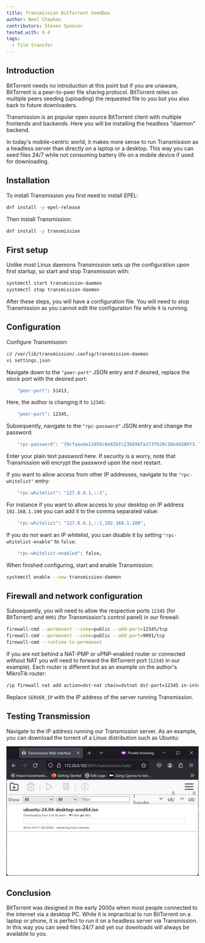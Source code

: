 ```yaml
---
title: Transmission BitTorrent Seedbox
author: Neel Chauhan
contributors: Steven Spencer
tested_with: 9.4
tags:
  - file transfer
---
```


## Introduction

BitTorrent needs no introduction at this point but if you are unaware, BitTorrent is a peer-to-peer file sharing protocol. BitTorrent relies on multiple peers seeding (uploading) the requested file to you but you also back to future downloaders.

Transmission is an popular open source BitTorrent client with multiple frontends and backends. Here you will be installing the headless "daemon" backend.

In today's mobile-centric world, it makes more sense to run Transmission as a headless server than directly on a laptop or a desktop. This way you can seed files 24/7 while not consuming battery life on a mobile device if used for downloading.

## Installation

To install Transmission you first need to install EPEL:

```bash
dnf install -y epel-release
```

Then install Transmission:

```bash
dnf install -y transmission
```

## First setup

Unlike most Linux daemons Transmission sets up the configuration upon first startup, so start and stop Transmission with:

```bash
systemctl start transmission-daemon
systemctl stop transmission-daemon
```

After these steps, you will have a configuration file. You will need to stop Transmission as you cannot edit the configuration file while it is running.

## Configuration

Configure Transmission:

```bash
cd /var/lib/transmission/.config/transmission-daemon
vi settings.json
```

Navigate down to the `"peer-port"` JSON entry and if desired, replace the stock port with the desired port:

```bash
    "peer-port": 51413,
```

Here, the author is changing it to `12345`:

```bash
    "peer-port": 12345,
```

Subsequently, navigate to the `"rpc-password"` JSON entry and change the password:

```bash
    "rpc-password": "{9cfaaade11d56c8e82bfc23b696fa373fb20c10e4U2NXY3.",
```

Enter your plain text password here. If security is a worry, note that Transmission will encrypt the password upon the next restart.

If you want to allow access from other IP addresses, navigate to the `"rpc-whitelist"` entry:

```bash
    "rpc-whitelist": "127.0.0.1,::1",
```

For instance if you want to allow access to your desktop on IP address `192.168.1.100` you can add it to the comma separated value:

```bash
    "rpc-whitelist": "127.0.0.1,::1,192.168.1.100",
```

If you do not want an IP whitelist, you can disable it by setting `"rpc-whitelist-enable"` to `false`:

```bash
    "rpc-whitelist-enabled": false,
```

When finished configuring, start and enable Transmission:

```bash
systemctl enable --now transmission-daemon
```

## Firewall and network configuration

Subsequently, you will need to allow the respective ports `12345` (for BitTorrent) and `9091` (for Transmission's control panel) in our firewall:

```bash
firewall-cmd --permanent --zone=public --add-port=12345/tcp
firewall-cmd --permanent --zone=public --add-port=9091/tcp
firewall-cmd --runtime-to-permanent
```

If you are not behind a NAT-PMP or uPNP-enabled router or connected without NAT you will need to forward the BitTorrent port (`12345` in our example). Each router is different but as an example on the author's MikroTik router:

```bash
/ip firewall nat add action=dst-nat chain=dstnat dst-port=12345 in-interface=ether1 protocol=tcp to-addresses=SERVER_IP to-ports=12345
```

Replace `SERVER_IP` with the IP address of the server running Transmission.

## Testing Transmission

Navigate to the IP address running our Transmission server. As an example, you can download the torrent of a Linux distribution such as Ubuntu:

![Our Transmission downloading Ubuntu](../images/transmission.png)

## Conclusion

BitTorrent was designed in the early 2000s when most people connected to the internet via a desktop PC. While it is impractical to run BitTorrent on a laptop or phone, it is perfect to run it on a headless server via Transmission. In this way you can seed files 24/7 and yet our downloads will always be available to you.

